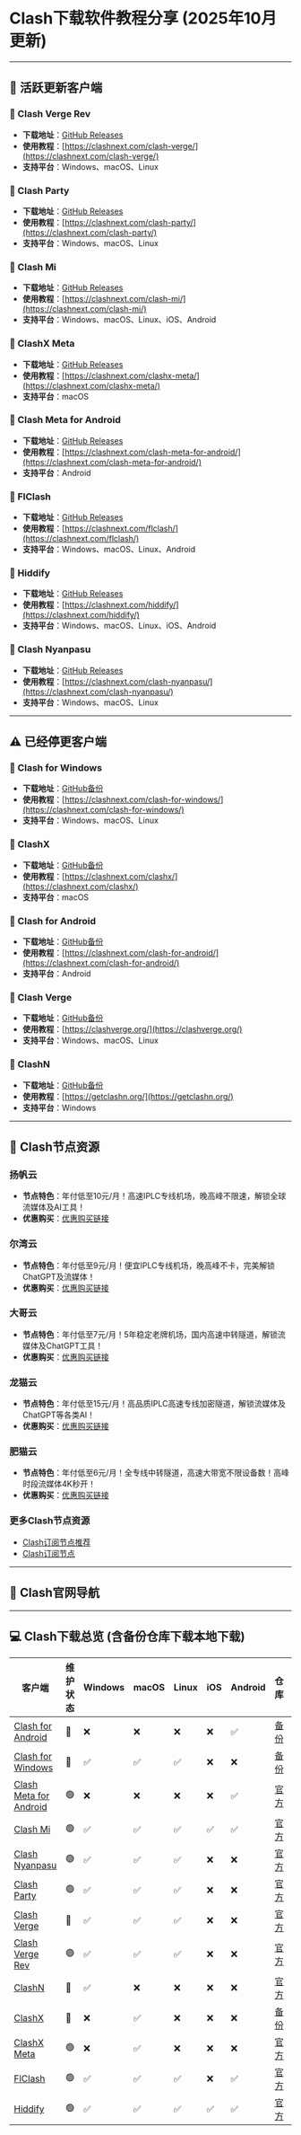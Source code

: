 # Clash下载软件教程分享 (2025年10月更新)

---

## :dart: 活跃更新客户端

### :pushpin: Clash Verge Rev
- **下载地址**：[GitHub Releases](https://github.com/clash-verge-rev/clash-verge-rev/releases)
- **使用教程**：[https://clashnext.com/clash-verge/](https://clashnext.com/clash-verge/)
- **支持平台**：Windows、macOS、Linux

### :pushpin: Clash Party
- **下载地址**：[GitHub Releases](https://github.com/mihomo-party-org/clash-party/releases)
- **使用教程**：[https://clashnext.com/clash-party/](https://clashnext.com/clash-party/)
- **支持平台**：Windows、macOS、Linux

### :pushpin: Clash Mi
- **下载地址**：[GitHub Releases](https://github.com/KaringX/clashmi/releases)
- **使用教程**：[https://clashnext.com/clash-mi/](https://clashnext.com/clash-mi/)
- **支持平台**：Windows、macOS、Linux、iOS、Android

### :pushpin: ClashX Meta
- **下载地址**：[GitHub Releases](https://github.com/MetaCubeX/ClashX.Meta/releases)
- **使用教程**：[https://clashnext.com/clashx-meta/](https://clashnext.com/clashx-meta/)
- **支持平台**：macOS

### :pushpin: Clash Meta for Android
- **下载地址**：[GitHub Releases](https://github.com/MetaCubeX/ClashMetaForAndroid/releases)
- **使用教程**：[https://clashnext.com/clash-meta-for-android/](https://clashnext.com/clash-meta-for-android/)
- **支持平台**：Android

### :pushpin: FlClash
- **下载地址**：[GitHub Releases](https://github.com/chen08209/FlClash/releases)
- **使用教程**：[https://clashnext.com/flclash/](https://clashnext.com/flclash/)
- **支持平台**：Windows、macOS、Linux、Android

### :pushpin: Hiddify
- **下载地址**：[GitHub Releases](https://github.com/hiddify/hiddify-app/releases)
- **使用教程**：[https://clashnext.com/hiddify/](https://clashnext.com/hiddify/)
- **支持平台**：Windows、macOS、Linux、iOS、Android

### :pushpin: Clash Nyanpasu
- **下载地址**：[GitHub Releases](https://github.com/LibNyanpasu/clash-nyanpasu/releases)
- **使用教程**：[https://clashnext.com/clash-nyanpasu/](https://clashnext.com/clash-nyanpasu/)
- **支持平台**：Windows、macOS、Linux

---

## :warning: 已经停更客户端

### :pushpin: Clash for Windows
- **下载地址**：[GitHub备份](https://github.com/clashnext/Clash-for-Windows/releases)
- **使用教程**：[https://clashnext.com/clash-for-windows/](https://clashnext.com/clash-for-windows/)
- **支持平台**：Windows、macOS、Linux

### :pushpin: ClashX
- **下载地址**：[GitHub备份](https://github.com/clashnext/ClashX/releases)
- **使用教程**：[https://clashnext.com/clashx/](https://clashnext.com/clashx/)
- **支持平台**：macOS

### :pushpin: Clash for Android
- **下载地址**：[GitHub备份](https://github.com/clashnext/Clash-for-Android/releases)
- **使用教程**：[https://clashnext.com/clash-for-android/](https://clashnext.com/clash-for-android/)
- **支持平台**：Android

### :pushpin: Clash Verge
- **下载地址**：[GitHub备份](https://github.com/zzzgydi/clash-verge/releases)
- **使用教程**：[https://clashverge.org/](https://clashverge.org/)
- **支持平台**：Windows、macOS、Linux

### :pushpin: ClashN
- **下载地址**：[GitHub备份](https://github.com/2dust/clashN/releases)
- **使用教程**：[https://getclashn.org/](https://getclashn.org/)
- **支持平台**：Windows

---

## :memo: Clash节点资源

### 扬帆云
- **节点特色**：年付低至10元/月！高速IPLC专线机场，晚高峰不限速，解锁全球流媒体及AI工具！
- **优惠购买**：[优惠购买链接](https://clashnext-github.affout.com/yangfanyun/)

### 尔湾云
- **节点特色**：年付低至9元/月！便宜IPLC专线机场，晚高峰不卡，完美解锁ChatGPT及流媒体！
- **优惠购买**：[优惠购买链接](https://clashnext-github.affout.com/erwan/)

### 大哥云
- **节点特色**：年付低至7元/月！5年稳定老牌机场，国内高速中转隧道，解锁流媒体及ChatGPT工具！
- **优惠购买**：[优惠购买链接](https://clashnext-github.affout.com/dageyun/)

### 龙猫云
- **节点特色**：年付低至15元/月！高品质IPLC高速专线加密隧道，解锁流媒体及ChatGPT等各类AI！
- **优惠购买**：[优惠购买链接](https://clashnext-github.affout.com/totorocloud/)

### 肥猫云
- **节点特色**：年付低至6元/月！全专线中转隧道，高速大带宽不限设备数！高峰时段流媒体4K秒开！
- **优惠购买**：[优惠购买链接](https://clashnext-github.affout.com/fatcatcloud/)

### 更多Clash节点资源

- [Clash订阅节点推荐](https://github.com/clashnext/ClashNode)
- [Clash订阅节点](https://clashnext.com/node/)

---

## :office: Clash官网导航


---

## :computer: Clash下载总览 (含备份仓库下载本地下载)

| 客户端                    | 维护状态 | Windows | macOS | Linux | iOS | Android | 仓库 | 教程 |
|------------------------|------|---------|-------|-------|-----|---------|----|----|
| [Clash for Android]()      | :red_circle:    | :x:       | :x:     | :x:     | :x:   | :white_check_mark:       | [备份]() | [教程]() |
| [Clash for Windows]()      | :red_circle:    | :white_check_mark:       | :white_check_mark:     | :white_check_mark:     | :x:   | :x:       | [备份]() | [教程]() |
| [Clash Meta for Android]() | :green_circle:    | :x:       | :x:     | :x:     | :x:   | :white_check_mark:       | [官方]() | [教程]() |
| [Clash Mi]()               | :green_circle:    | :white_check_mark:       | :white_check_mark:     | :white_check_mark:     | :white_check_mark:   | :white_check_mark:       | [官方]() | [教程]() |
| [Clash Nyanpasu]()         | :green_circle:    | :white_check_mark:       | :white_check_mark:     | :white_check_mark:     | :x:   | :x:       | [官方]() | [教程]() |
| [Clash Party]()            | :green_circle:    | :white_check_mark:       | :white_check_mark:     | :white_check_mark:     | :x:   | :x:       | [官方]() | [教程]() |
| [Clash Verge]()            | :red_circle:    | :white_check_mark:       | :white_check_mark:     | :white_check_mark:     | :x:   | :x:       | [官方]() | [教程]() |
| [Clash Verge Rev]()        | :green_circle:    | :white_check_mark:       | :white_check_mark:     | :white_check_mark:     | :x:   | :x:       | [官方]() | [教程]() |
| [ClashN]()                 | :red_circle:    | :white_check_mark:       | :x:     | :x:     | :x:   | :x:       | [官方]() | [教程]() |
| [ClashX]()                 | :red_circle:    | :x:       | :white_check_mark:     | :x:     | :x:   | :x:       | [备份]() | [教程]() |
| [ClashX Meta]()            | :green_circle:    | :x:       | :white_check_mark:     | :x:     | :x:   | :x:       | [官方]() | [教程]() |
| [FlClash]()                | :green_circle:    | :white_check_mark:       | :white_check_mark:     | :white_check_mark:     | :x:   | :white_check_mark:       | [官方]() | [教程]() |
| [Hiddify]()                | :green_circle:    | :white_check_mark:       | :white_check_mark:     | :white_check_mark:     | :white_check_mark:   | :white_check_mark:       | [官方]() | [教程]() |

